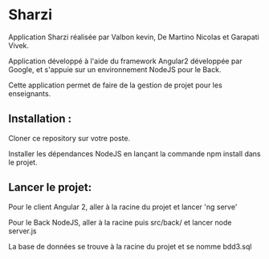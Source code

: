 # Sharzi

Application Sharzi réalisée par Valbon kevin, De Martino Nicolas et Garapati Vivek.

Application développé à l'aide du framework Angular2 développée par Google, et s'appuie sur un environnement NodeJS pour le Back.

Cette application permet de faire de la gestion de projet pour les enseignants.

## Installation :

Cloner ce repository sur votre poste.

Installer les dépendances NodeJS en lançant la commande npm install dans le projet.

## Lancer le projet:

Pour le client Angular 2, aller à la racine du projet et lancer 'ng serve' 

Pour le Back NodeJS, aller à la racine puis src/back/ et lancer node server.js

La base de données se trouve à la racine du projet et se nomme bdd3.sql


